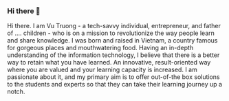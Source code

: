 ### Hi there 👋

Hi there. I am Vu Truong - a tech-savvy individual, entrepreneur, and father of …. children - who is on a mission to revolutionize the way people learn and share knowledge. I was born and raised in Vietnam, a country famous for gorgeous places and mouthwatering food. 
Having an in-depth understanding of the information technology, I believe that there is a better way to retain what you have learned. An innovative, result-oriented way where you are valued and your learning capacity is increased. I am passionate about it, and my primary aim is to offer out-of-the box solutions to the students and experts so that they can take their learning journey up a notch. 
